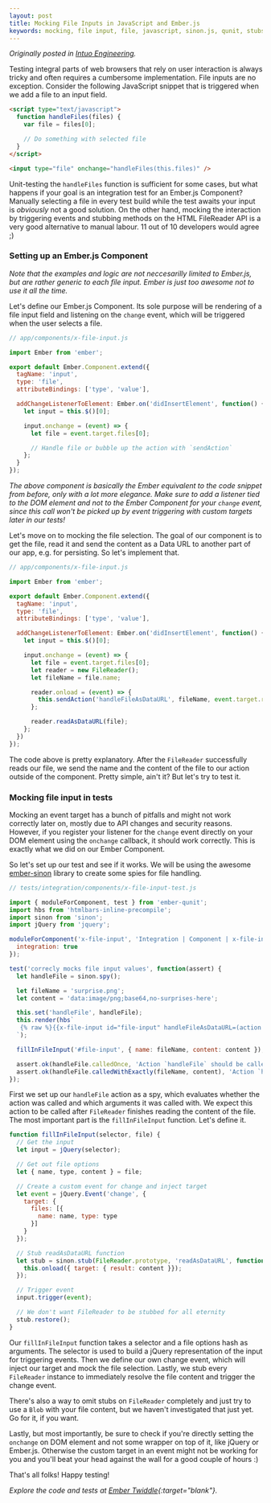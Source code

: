 ```yaml
---
layout: post
title: Mocking File Inputs in JavaScript and Ember.js
keywords: mocking, file input, file, javascript, sinon.js, qunit, stubs, filereader, components, ember.js, testing, integration
---
```


*Originally posted in [Intuo Engineering](http://nerds.intuo.io/2016/05/12/mocking-file-uploads-in-javascript.html).*

Testing integral parts of web browsers that rely on user interaction is always tricky and often requires a cumbersome implementation. File inputs are no exception. Consider the following JavaScript snippet that is triggered when we add a file to an input field.

```html
<script type="text/javascript">
  function handleFiles(files) {
    var file = files[0];

    // Do something with selected file
  }
</script>

<input type="file" onchange="handleFiles(this.files)" />
```

Unit-testing the `handleFiles` function is sufficient for some cases, but what happens if your goal is an integration test for an Ember.js Component? Manually selecting a file in every test build while the test awaits your input is *obviously* not a good solution. On the other hand, mocking the interaction by triggering events and stubbing methods on the HTML FileReader API is a very good alternative to manual labour. 11 out of 10 developers would agree ;)

### Setting up an Ember.js Component

*Note that the examples and logic are not neccesarilly limited to Ember.js, but are rather generic to each file input. Ember is just too awesome not to use it all the time.*

Let's define our Ember.js Component. Its sole purpose will be rendering of a file input field and listening on the `change` event, which will be triggered when the user selects a file.

```javascript
// app/components/x-file-input.js

import Ember from 'ember';

export default Ember.Component.extend({
  tagName: 'input',
  type: 'file',
  attributeBindings: ['type', 'value'],

  addChangeListenerToElement: Ember.on('didInsertElement', function() {
    let input = this.$()[0];

    input.onchange = (event) => {
      let file = event.target.files[0];

      // Handle file or bubble up the action with `sendAction`
    };
  }
});
```

*The above component is basically the Ember equivalent to the code snippet from before, only with a lot more elegance. Make sure to add a listener tied to the DOM element and not to the Ember Component for your `change` event, since this call won't be picked up by event triggering with custom targets later in our tests!*

Let's move on to mocking the file selection. The goal of our component is to get the file, read it and send the content as a Data URL to another part of our app, e.g. for persisting. So let's implement that.

```javascript
// app/components/x-file-input.js

import Ember from 'ember';

export default Ember.Component.extend({
  tagName: 'input',
  type: 'file',
  attributeBindings: ['type', 'value'],

  addChangeListenerToElement: Ember.on('didInsertElement', function() {
    let input = this.$()[0];

    input.onchange = (event) => {
      let file = event.target.files[0];
      let reader = new FileReader();
      let fileName = file.name;

      reader.onload = (event) => {
        this.sendAction('handleFileAsDataURL', fileName, event.target.result);
      };

      reader.readAsDataURL(file);
    };
  })
});
```

The code above is pretty explanatory. After the `FileReader` successfully reads our file, we send the name and the content of the file to our action outside of the component. Pretty simple, ain't it? But let's try to test it.

### Mocking file input in tests

Mocking an event target has a bunch of pitfalls and might not work correctly later on, mostly due to API changes and security reasons. However, if you register your listener for the `change` event directly on your DOM element using the `onchange` callback, it should work correctly. This is exactly what we did on our Ember Component.

So let's set up our test and see if it works. We will be using the awesome [ember-sinon](https://github.com/csantero/ember-sinon) library to create some spies for file handling.

```javascript
// tests/integration/components/x-file-input-test.js

import { moduleForComponent, test } from 'ember-qunit';
import hbs from 'htmlbars-inline-precompile';
import sinon from 'sinon';
import jQuery from 'jquery';

moduleForComponent('x-file-input', 'Integration | Component | x-file-input', {
  integration: true
});

test('correcly mocks file input values', function(assert) {
  let handleFile = sinon.spy();

  let fileName = 'surprise.png';
  let content = 'data:image/png;base64,no-surprises-here';

  this.set('handleFile', handleFile);
  this.render(hbs`
   {% raw %}{{x-file-input id="file-input" handleFileAsDataURL=(action handleFile)}}{% endraw %}
  `);

  fillInFileInput('#file-input', { name: fileName, content: content });

  assert.ok(handleFile.calledOnce, 'Action `handleFile` should be called once.');
  assert.ok(handleFile.calledWithExactly(fileName, content), 'Action `handleFile` should be called with exact arguments');
});
```

First we set up our `handleFile` action as a spy, which evaluates whether the action was called and which arguments it was called with. We expect this action to be called after `FileReader` finishes reading the content of the file. The most important part is the `fillInFileInput` function. Let's define it.

```javascript
function fillInFileInput(selector, file) {
  // Get the input
  let input = jQuery(selector);

  // Get out file options
  let { name, type, content } = file;

  // Create a custom event for change and inject target
  let event = jQuery.Event('change', {
    target: {
      files: [{
        name: name, type: type
      }]
    }
  });

  // Stub readAsDataURL function
  let stub = sinon.stub(FileReader.prototype, 'readAsDataURL', function() {
    this.onload({ target: { result: content }});
  });

  // Trigger event
  input.trigger(event);

  // We don't want FileReader to be stubbed for all eternity
  stub.restore();
}

```

Our `fillInFileInput` function takes a selector and a file options hash as arguments. The selector is used to build a jQuery representation of the input for triggering events. Then we define our own change event, which will inject our target and mock the file selection. Lastly, we stub every `FileReader` instance to immediately resolve the file content and trigger the change event.

There's also a way to omit stubs on `FileReader` completely and just try to use a `Blob` with your file content, but we haven't investigated that just yet. Go for it, if you want.

Lastly, but most importantly, be sure to check if you're directly setting the `onchange` on DOM element and not some wrapper on top of it, like jQuery or Ember.js. Otherwise the custom target in an event might not be working for you and you'll beat your head against the wall for a good couple of hours :)

That's all folks! Happy testing!

*Explore the code and tests at [Ember Twiddle](https://ember-twiddle.com/4e1fadfc3f5015fa297fc64473099377?openFiles=tests.integration.components.x-file-input-test.js%2C){:target="blank"}.*
